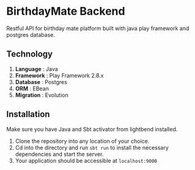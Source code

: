 # BirthdayMate Backend
Restful API for birthday mate platform built with java play framework and postgres database.

## Technology
1. **Language** : Java
2. **Framework** : Play Framework 2.8.x
3. **Database** : Postgres
4. **ORM** : EBean
5. **Migration** : Evolution

## Installation
Make sure you have Java and Sbt activator from lightbend installed.

1. Clone the repository into any location of your choice.
2. Cd into the directory and run `sbt run` to install the necessary dependencies and start the server.
3. Your application should be accessible at `localhost:9000`